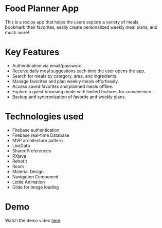 # Food Planner App
This is a recipe app that helps the users explore a variety of meals,
bookmark their favorites, easily create personalized weekly meal plans, and much more!

# Key Features
+ Authentication via email/password.
+ Receive daily meal suggestions each time the user opens the app.
+ Search for meals by category, area, and ingredients.
+ Manage favorites and plan weekly meals effortlessly.
+ Access saved favorites and planned meals offline.
+ Explore a guest browsing mode with limited features for convenience.
+ Backup and syncronization of favorite and weekly plans.

# Technologies used
+ Firebase authentication
+ Firebase real-time Database
+ MVP architecture pattern
+ LiveData
+ SharedPreferences
+ RXjava
+ Retrofit
+ Room 
+ Material Design
+ Navigation Component
+ Lottie Animation
+ Glide for image loading
# Demo
Watch the demo video [here](https://drive.google.com/file/d/1b1cLUA4OzQVtt-zdy6MBRpe9yDaiA1X4/view?usp=drive_link)

